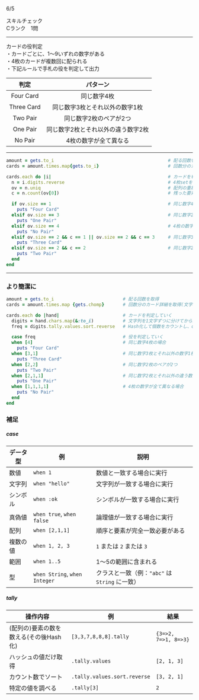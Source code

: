 6/5
 
スキルチェック  
Cランク　1問  
 
-------------------------------------------
カードの役判定  
・カードごとに、1〜9いずれの数字がある  
・4枚のカードが複数回に配られる  
・下記ルールで手札の役を判定して出力  
 
| 判定 | パターン |
|:-----------:|:------------:|
| Four Card | 同じ数字4枚 |
| Three Card | 同じ数字3枚とそれ以外の数字1枚 |
| Two Pair | 同じ数字2枚のペアが2つ |
| One Pair | 同じ数字2枚とそれ以外の違う数字2枚 |
| No Pair | 4枚の数字が全て異なる |
 
-------------------------------------------
 
```ruby
amount = gets.to_i                                           # 配る回数を取得
cards = amount.times.map{gets.to_i}                          # 回数分のカード詳細を取得

cards.each do |i|                                            # カードを判定していく
  n = i.digits.reverse                                       # 4枚setを1枚ずつに分けて配列に変換
  ov = n.uniq                                                # 配列の重複要素を消す
  c = n.count(ov[0])                                         # 残った要素の1番目の値は元の配列にどれくらいあるかどcount

  if ov.size == 1                                            # 同じ数字4枚の場合
    puts "Four Card"
  elsif ov.size == 3                                         # 同じ数字2枚とそれ以外の違う数字2枚の場合
    puts "One Pair"
  elsif ov.size == 4                                         # 4枚の数字が全て異なる場合
    puts "No Pair"
  elsif ov.size == 2 && c == 1 || ov.size == 2 && c == 3     # 同じ数字3枚とそれ以外の数字1枚の場合
    puts "Three Card"
  elsif ov.size == 2 && c == 2                               # 同じ数字2枚のペアが2つ
    puts "Two Pair"
  end
end
```

***
 
### より簡潔に  

```ruby
amount = gets.to_i                          # 配る回数を取得
cards = amount.times.map {gets.chomp}       # 回数分のカード詳細を取得(文字列)

cards.each do |hand|                        # カードを判定していく
  digits = hand.chars.map(&:to_i)           # 文字列を1文字ずつに分けてから数値に変換
  freq = digits.tally.values.sort.reverse   # Hash化して個数をカウントし、caseの判定と完全一致させるため、countした個数を大〜小に並び替える

  case freq                                 # 役を判定していく
  when [4]                                  # 同じ数字4枚の場合
    puts "Four Card"
  when [3,1]                                # 同じ数字3枚とそれ以外の数字1枚の場合
    puts "Three Card"
  when [2,2]                                # 同じ数字2枚のペアが2つ
    puts "Two Pair"
  when [2,1,1]                              # 同じ数字2枚とそれ以外の違う数字2枚
    puts "One Pair"
  when [1,1,1,1]                            # 4枚の数字が全て異なる場合
    puts "No Pair"
  end
end
```

### 補足  

##### case

| データ型       | 例                               | 説明 |
|----------------|--------------------------------------------------------|------|
| 数値           | `when 1`                                               | 数値と一致する場合に実行 |
| 文字列         | `when "hello"`                                         | 文字列が一致する場合に実行 |
| シンボル       | `when :ok`                                             | シンボルが一致する場合に実行 |
| 真偽値         | `when true`, `when false`                             | 論理値が一致する場合に実行 |
| 配列           | `when [2,1,1]`                                         | 順序と要素が完全一致必要がある |
| 複数の値       | `when 1, 2, 3`                                         | `1` または `2` または `3`  |
| 範囲           | `when 1..5`                                            | 1〜5の範囲に含まれる |
| 型             | `when String`, `when Integer`                         | クラスと一致（例：`"abc"` は `String` に一致）|
 
 
##### tally  

| 操作内容             | 例                          | 結果  |
|----------------------|-----------------------------------|-------------|
| (配列の)要素の数を数える(その後Hash化)     | `[3,3,7,8,8,8].tally`             | `{3=>2, 7=>1, 8=>3}` |
| ハッシュの値だけ取得 | `.tally.values`                  | `[2, 1, 3]` |
| カウント数でソート   | `.tally.values.sort.reverse`     | `[3, 2, 1]` |
| 特定の値を調べる     | `.tally[3]`                      | `2`  |
